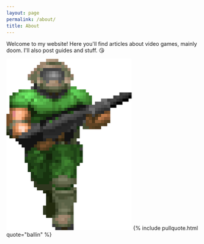 ```yaml
---
layout: page
permalink: /about/
title: About
---
```

Welcome to my website! Here you'll find articles about video games, mainly doom. I'll also post guides and stuff. :kissing_heart:

![](../images/doomguy.webp)
{% include pullquote.html quote="ballin" %}
<!--stackedit_data:
eyJoaXN0b3J5IjpbLTk3MzMwODYxMCwxNzE5MDU3MjE1LC0xNz
Y1MTY4NjEyXX0=
-->
